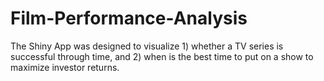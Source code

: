# Film-Performance-Analysis

The Shiny App was designed to visualize 1) whether a TV series is successful through time, and 2) when is the best time to put on a show to maximize investor returns.
